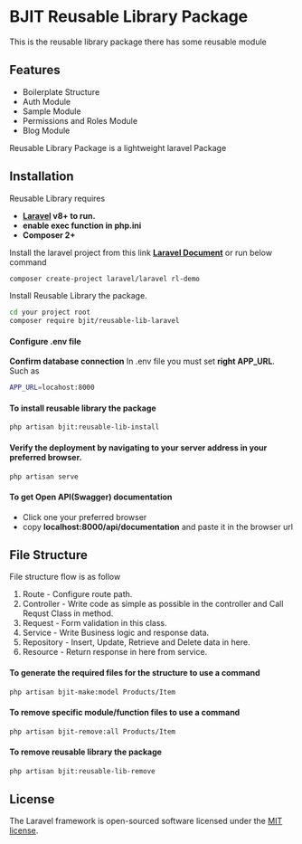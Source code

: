 # BJIT Reusable Library Package
This is the reusable library package there has some reusable module

## Features

- Boilerplate Structure 
- Auth Module 
- Sample Module 
- Permissions and Roles Module  
- Blog Module  

Reusable Library Package is a lightweight laravel Package 

## Installation

Reusable Library requires 
- **[Laravel](https://laravel.com/) v8+ to run.** 
-  **enable exec function in php.ini**  
- **Composer 2+**

Install the laravel project from this link
**[Laravel Document](https://laravel.com/docs)** or run below command
```sh 
composer create-project laravel/laravel rl-demo
```

Install Reusable Library the package.

```sh
cd your project root
composer require bjit/reusable-lib-laravel
```

#### Configure .env file 
**Confirm database connection** 
In .env file you must set **right APP_URL**. Such as  
```sh
APP_URL=locahost:8000 
```

#### To install reusable library the package 
```sh
php artisan bjit:reusable-lib-install
```

#### Verify the deployment by navigating to your server address in your preferred browser.

```sh
php artisan serve 
```

#### To get Open API(Swagger) documentation
- Click one your preferred browser
- copy **localhost:8000/api/documentation** and paste it in the browser url


## File Structure 
File structure flow is as follow
1. Route - Configure route path.
2. Controller - Write code as simple as possible in the controller and Call Requst Class in method.  
3. Request - Form validation in this class.  
4. Service - Write Business logic and response data. 
5. Repository - Insert, Update, Retrieve and Delete data in here.   
6. Resource - Return response in here from service.

#### To generate the required files for the structure to use a command
```sh
php artisan bjit-make:model Products/Item
```

#### To remove specific module/function files  to use a command
```sh
php artisan bjit-remove:all Products/Item
```

#### To remove reusable library the package
```sh
php artisan bjit:reusable-lib-remove
```

## License

The Laravel framework is open-sourced software licensed under the [MIT license](https://opensource.org/licenses/MIT).

